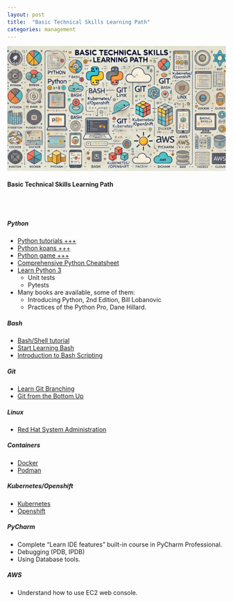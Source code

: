 ```yaml
---
layout: post
title:  "Basic Technical Skills Learning Path"
categories: management
---
```


![Basic Technical Skills Learning Path](/assets/basic-technical-skills.jpg)

#### Basic Technical Skills Learning Path
<br><br/>

##### Python
- [Python tutorials +++](https://www.youtube.com/playlist?list=PL-osiE80TeTt2d9bfVyTiXJA-UTHn6WwU)
- [Python koans +++](https://github.com/gregmalcolm/python_koans)
- [Python game +++](https://py.checkio.org/)
- [Comprehensive Python Cheatsheet](https://gto76.github.io/python-cheatsheet/)
- [Learn Python 3](https://www.codecademy.com/learn/learn-python-3)
    - Unit tests
    - Pytests
- Many books are available, some of them:
    - Introducing Python, 2nd Edition, Bill Lobanovic
    - Practices of the Python Pro, Dane Hillard.

##### Bash
- [Bash/Shell tutorial](https://www.codecademy.com/catalog/language/bash)
- [Start Learning Bash](https://linuxhandbook.com/bash/)
- [Introduction to Bash Scripting](https://github.com/bobbyiliev/introduction-to-bash-scripting)

##### Git
- [Learn Git Branching](https://learngitbranching.js.org/)
- [Git from the Bottom Up](https://jwiegley.github.io/git-from-the-bottom-up/)

##### Linux
- [Red Hat System Administration](https://www.youtube.com/watch?v=48-Cd7jipsQ&list=PLsSTa0x6YacC2jNX9iV1ukbA8g4mcTfdE)

##### Containers
- [Docker](https://www.youtube.com/watch?v=31ieHmcTUOk&list=PL4cUxeGkcC9hxjeEtdHFNYMtCpjNBm3h7)
- [Podman](https://www.youtube.com/watch?v=4wTpJqrPh7M&list=PLifqFXf0JOP6fK4P2qOBkUDYHEpHL7Ct8)

##### Kubernetes/Openshift
- [Kubernetes](https://www.youtube.com/watch?v=QJ4fODH6DXI&list=PL2We04F3Y_43dAehLMT5GxJhtk3mJtkl5)
- [Openshift](https://www.youtube.com/watch?v=ykx8gAD9vAw&list=PL2We04F3Y_43DDcvM1bAxF7YIPglrMdif)

##### PyCharm
- Complete “Learn IDE features” built-in course in PyCharm Professional.
- Debugging (PDB, IPDB)
- Using Database tools.

##### AWS
- Understand how to use EC2 web console. 

